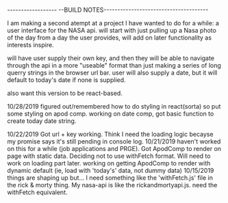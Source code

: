 ------------------       --BUILD NOTES--------------------------------------

I am making a second atempt at a project I have wanted to do for a while: a user interface for the NASA api.  will start with just pulling up a Nasa photo of the day from a day the user provides, will add on later functionality as interests inspire.

will have user supply their own key, and then they will be able to navigate through the api in a more "useable" format than just making a series of long querry strings in the browser url bar.  user will also supply a date, but it will default to today's date if none is supplied.

also want this version to be react-based.



10/28/2019
figured out/remembered how to do styling in react(sorta) so put some styling on apod comp.  working on date comp, got basic function to create today date string.

10/22/2019
Got url + key working.  Think I need the loading logic becayse my promise says it's still pending in console log.
10/21/2019
haven't worked on this for a while (job applications and PRGE). Got ApodComp to render on page with static data.
Deciding not to use withFetch format.  Will need to work on loading part later.  working on getting ApodComp to render with dynamic default (ie, load with 'today's' data, not dummy data)
10/15/2019
things are shaping up but... I need something like the 'withFetch.js' file in the rick & morty thing.  My nasa-api is like the rickandmortyapi.js.  need the withFetch equivalent.